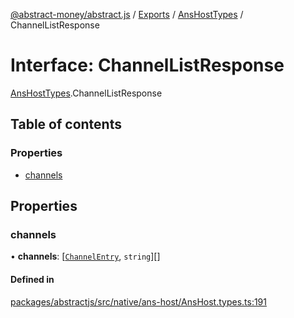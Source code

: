 [@abstract-money/abstract.js](../README.md) / [Exports](../modules.md) / [AnsHostTypes](../modules/AnsHostTypes.md) / ChannelListResponse

# Interface: ChannelListResponse

[AnsHostTypes](../modules/AnsHostTypes.md).ChannelListResponse

## Table of contents

### Properties

- [channels](AnsHostTypes.ChannelListResponse.md#channels)

## Properties

### channels

• **channels**: [[`ChannelEntry`](AnsHostTypes.ChannelEntry.md), `string`][]

#### Defined in

[packages/abstractjs/src/native/ans-host/AnsHost.types.ts:191](https://github.com/AbstractSDK/frontend/blob/07410073/packages/abstractjs/src/native/ans-host/AnsHost.types.ts#L191)
